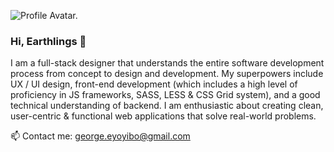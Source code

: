 ![Profile Avatar.](https://res.cloudinary.com/dmrcpqdkd/image/upload/v1596043439/git-avatar_wpv8wp.svg)

### Hi, Earthlings 👋

I am a full-stack designer that understands the entire software development process from concept to design and development. My superpowers include UX / UI design, front-end development (which includes a high level of proficiency in JS frameworks, SASS, LESS & CSS Grid system), and a good technical understanding of backend. I am enthusiastic about creating clean, user-centric & functional web applications that solve real-world problems.

📫 Contact me: george.eyoyibo@gmail.com

<!--
**george-misan/george-misan** is a ✨ _special_ ✨ repository because its `README.md` (this file) appears on your GitHub profile.

Here are some ideas to get you started:

- 🔭 I’m currently working on ...
- 🌱 I’m currently learning ...
- 👯 I’m looking to collaborate on ...
- 🤔 I’m looking for help with ...
- 💬 Ask me about ...
- 📫 How to reach me: ...
- 😄 Pronouns: ...
- ⚡ Fun fact: ...
-->
